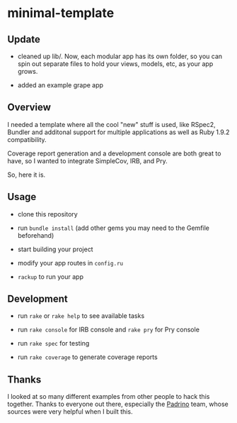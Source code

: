 # minimal-template

## Update

- cleaned up lib/. Now, each modular app has its own folder, so you can spin out separate files to hold your views, models, etc, as your app grows.

- added an example grape app


## Overview

I needed a template where all the cool "new" stuff is used, like RSpec2, Bundler and additonal support for multiple applications as well as Ruby 1.9.2 compatibility.

Coverage report generation and a development console are both great to have, so I wanted to integrate SimpleCov, IRB, and Pry.

So, here it is.

## Usage

- clone this repository

- run `bundle install` (add other gems you may need to the Gemfile beforehand)

- start building your project

- modify your app routes in `config.ru`

- `rackup` to run your app

## Development

- run `rake` or `rake help` to see available tasks

- run `rake console` for IRB console and `rake pry` for Pry console

- run `rake spec` for testing

- run `rake coverage` to generate coverage reports

## Thanks

I looked at so many different examples from other people to hack this together.
Thanks to everyone out there, especially the [Padrino](http://www.padrinorb.com) team, whose sources were very helpful when I built this.
